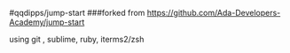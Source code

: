 #qqdipps/jump-start
###forked from https://github.com/Ada-Developers-Academy/jump-start

using git , sublime, ruby, iterms2/zsh